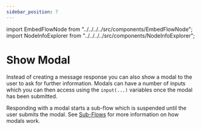 ```yaml
---
sidebar_position: 7
---
```


import EmbedFlowNode from "../../../../src/components/EmbedFlowNode";
import NodeInfoExplorer from "../../../../src/components/NodeInfoExplorer";

# Show Modal

<EmbedFlowNode type="suspend_response_modal" />

Instead of creating a message response you can also show a modal to the user to ask for further information. Modals can have a number of inputs which you can then access using the `input(...)` variables once the modal has been submitted.

Responding with a modal starts a sub-flow which is suspended until the user submits the modal. See [Sub-Flows](/reference/sub-flows) for more information on how modals work.

<NodeInfoExplorer type="suspend_response_modal" />
